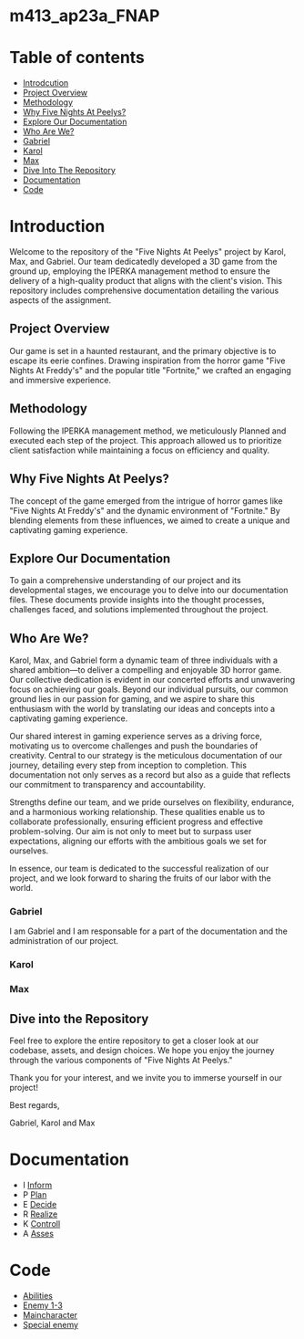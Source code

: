 # m413_ap23a_FNAP

# Table of contents

* [Introdcution](#introduction)
* [Project Overview](#project-overview)
* [Methodology](#methodology)
* [Why Five Nights At Peelys?](#why-five-nights-at-peelys?)
* [Explore Our Documentation](#explore-our-documentation)
* [Who Are We?](#who-are-we?)
* [Gabriel](#gabriel)
* [Karol](#karol)
* [Max](#max)
* [Dive Into The Repository](#dive-into-the-repository)
* [Documentation](#documentation)
* [Code](#code)

# Introduction
Welcome to the repository of the "Five Nights At Peelys" project by Karol, Max, and Gabriel. Our team dedicatedly developed a 3D game from the ground up, employing the IPERKA management method to ensure the delivery of a high-quality product that aligns with the client's vision. This repository includes comprehensive documentation detailing the various aspects of the assignment.

## Project Overview
Our game is set in a haunted restaurant, and the primary objective is to escape its eerie confines. Drawing inspiration from the horror game "Five Nights At Freddy's" and the popular title "Fortnite," we crafted an engaging and immersive experience.

## Methodology
Following the IPERKA management method, we meticulously Planned and executed each step of the project. This approach allowed us to prioritize client satisfaction while maintaining a focus on efficiency and quality.

## Why Five Nights At Peelys?
The concept of the game emerged from the intrigue of horror games like "Five Nights At Freddy's" and the dynamic environment of "Fortnite." By blending elements from these influences, we aimed to create a unique and captivating gaming experience.

## Explore Our Documentation
To gain a comprehensive understanding of our project and its developmental stages, we encourage you to delve into our documentation files. These documents provide insights into the thought processes, challenges faced, and solutions implemented throughout the project.


## Who Are We?
Karol, Max, and Gabriel form a dynamic team of three individuals with a shared ambition—to deliver a compelling and enjoyable 3D horror game. Our collective dedication is evident in our concerted efforts and unwavering focus on achieving our goals. Beyond our individual pursuits, our common ground lies in our passion for gaming, and we aspire to share this enthusiasm with the world by translating our ideas and concepts into a captivating gaming experience.

Our shared interest in gaming experience serves as a driving force, motivating us to overcome challenges and push the boundaries of creativity. Central to our strategy is the meticulous documentation of our journey, detailing every step from inception to completion. This documentation not only serves as a record but also as a guide that reflects our commitment to transparency and accountability.

Strengths define our team, and we pride ourselves on flexibility, endurance, and a harmonious working relationship. These qualities enable us to collaborate professionally, ensuring efficient progress and effective problem-solving. Our aim is not only to meet but to surpass user expectations, aligning our efforts with the ambitious goals we set for ourselves.

In essence, our team is dedicated to the successful realization of our project, and we look forward to sharing the fruits of our labor with the world.

### Gabriel
I am Gabriel and I am responsable for a part of the documentation and the administration of our project.

### Karol

### Max


## Dive into the Repository
Feel free to explore the entire repository to get a closer look at our codebase, assets, and design choices. We hope you enjoy the journey through the various components of "Five Nights At Peelys."

Thank you for your interest, and we invite you to immerse yourself in our project!

Best regards,

Gabriel, Karol and Max


# Documentation
* I [Inform]
* P [Plan]
* E [Decide]
* R [Realize] 
* K [Controll]
* A [Asses]
  
# Code
* [Abilities]
* [Enemy 1-3]
* [Maincharacter]
* [Special enemy]















[Inform]: https://github.com/Maximilian-Noethe/m413_ap23a_FNAP/tree/main/01_documentation/i-nform/inform.md
[Plan]: https://github.com/Maximilian-Noethe/m413_ap23a_FNAP/tree/main/01_documentation/p-lan
[Decide]: https://github.com/Maximilian-Noethe/m413_ap23a_FNAP/tree/main/01_documentation/e-decide/decision.md
[Realize]: https://github.com/Maximilian-Noethe/m413_ap23a_FNAP/tree/main/01_documentation/r-ealise/realization.md
[Controll]: https://github.com/Maximilian-Noethe/m413_ap23a_FNAP/tree/main/01_documentation/k-controll
[Asses]: https://github.com/Maximilian-Noethe/m413_ap23a_FNAP/tree/main/01_documentation/a-sses





[Abilities]: https://github.com/Maximilian-Noethe/m413_ap23a_FNAP/blob/main/Code/Abilities
[Enemy 1-3]: https://github.com/Maximilian-Noethe/m413_ap23a_FNAP/blob/main/Code/Enemy%201%20-%203
[Maincharacter]: https://github.com/Maximilian-Noethe/m413_ap23a_FNAP/blob/main/Code/Maincharacter
[Special enemy]: https://github.com/Maximilian-Noethe/m413_ap23a_FNAP/blob/main/Code/Special%20enemy



